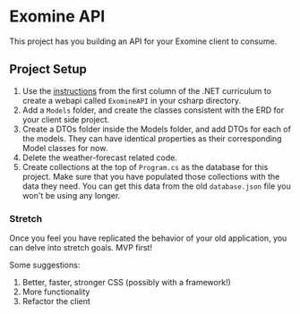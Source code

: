 # Exomine API

This project has you building an API for your Exomine client to consume.

## Project Setup
1. Use the [instructions](https://github.com/NSS-Day-Cohort-73/server-side-dotnet-curriculum/blob/main/book-2-web-apis/chapters/web-api-setup.md) from the first column of the .NET curriculum to create a webapi called `ExomineAPI` in your csharp directory.
1. Add a `Models` folder, and create the classes consistent with the ERD for your client side project.
1. Create a DTOs folder inside the Models folder, and add DTOs for each of the models. They can have identical properties as their corresponding Model classes for now.
1. Delete the weather-forecast related code.
1. Create collections at the top of `Program.cs` as the database for this project. Make sure that you have populated those collections with the data they need. You can get this data from the old `database.json` file you won't be using any longer.

### Stretch
Once you feel you have replicated the behavior of your old application, you can delve into stretch goals. MVP first!

Some suggestions:
  1. Better, faster, stronger CSS (possibly with a framework!)
  1. More functionality
  1. Refactor the client
